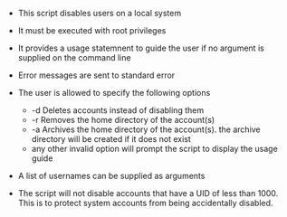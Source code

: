 - This script disables users on a local system

- It must be executed with root privileges

- It provides a usage statemnent to guide the user if no argument is supplied on the command line

- Error messages are sent to standard error

- The user is allowed to specify the following options
	- -d Deletes accounts instead of disabling them
	- -r Removes the home directory of the account(s)
	- -a Archives the home directory of the account(s). the archive directory will be created if it does not exist
	- any other invalid option will prompt the script to display the usage guide

- A list of usernames can be supplied as arguments

- The script will not disable accounts that have a UID of less than 1000. This is to protect system accounts from being accidentally disabled.



